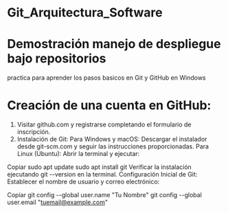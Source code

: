 # Git_Arquitectura_Software
 # Demostración manejo de despliegue bajo repositorios
 practica para aprender los pasos basicos en  Git y GitHub en Windows
 # Creación de una cuenta en GitHub:
1. Visitar github.com y registrarse completando el formulario de inscripción.
2. Instalación de Git:
Para Windows y macOS:
Descargar el instalador desde git-scm.com y seguir las instrucciones proporcionadas.
Para Linux (Ubuntu):
Abrir la terminal y ejecutar:

Copiar
sudo apt update
sudo apt install git
Verificar la instalación ejecutando git --version en la terminal.
Configuración Inicial de Git:
Establecer el nombre de usuario y correo electrónico:

Copiar
git config --global user.name "Tu Nombre"
git config --global user.email "tuemail@example.com"
